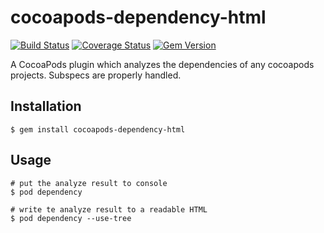 # cocoapods-dependency-html

[![Build Status](https://travis-ci.org/sfmdev/cocoapods-dependency-html.svg?branch=master)](https://travis-ci.org/sfmdev/cocoapods-dependency-html)
[![Coverage Status](https://coveralls.io/repos/github/sfmdev/cocoapods-dependency-html/badge.svg?branch=master)](https://coveralls.io/github/sfmdev/cocoapods-dependency-html?branch=master)
[![Gem Version](https://badge.fury.io/rb/cocoapods-dependency-html.svg)](https://badge.fury.io/rb/cocoapods-dependency-html)


A CocoaPods plugin which analyzes the dependencies of any cocoapods projects. Subspecs are properly handled.

## Installation

    $ gem install cocoapods-dependency-html

## Usage
```shell
# put the analyze result to console
$ pod dependency

# write te analyze result to a readable HTML
$ pod dependency --use-tree
```
